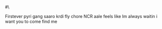 #\

Firstever
pyri gang saaro krdi fly
chore NCR aale
feels like Im always waitin
i want you to come find me

